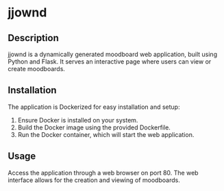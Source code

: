 # jjownd

## Description
jjownd is a dynamically generated moodboard web application, built using Python and Flask. It serves an interactive page where users can view or create moodboards.

## Installation
The application is Dockerized for easy installation and setup:
1. Ensure Docker is installed on your system.
2. Build the Docker image using the provided Dockerfile.
3. Run the Docker container, which will start the web application.

## Usage
Access the application through a web browser on port 80. The web interface allows for the creation and viewing of moodboards.

